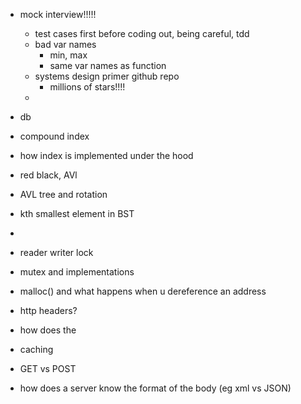- mock interview!!!!!
    - test cases first before coding out, being careful, tdd
    - bad var names
        - min, max 
        - same var names as function
    - systems design primer github repo 
        - millions of stars!!!!
    - 


- db
- compound index
- how index is implemented under the hood

- red black, AVl 
- AVL tree and rotation
- kth smallest element in BST

- 
- reader writer lock
- mutex and implementations

- malloc() and what happens when u dereference an address

- http headers?
- how does the 
- caching
- GET vs POST
- how does a server know the format of the body (eg xml vs JSON)

